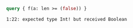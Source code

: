 ```graphql
query { f(a: len >= (false)) }
```

```
1:22: expected type Int! but received Boolean
```